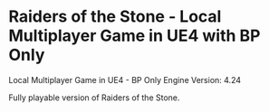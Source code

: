 
# Raiders of the Stone - Local Multiplayer Game in UE4 with BP Only
Local Multiplayer Game in UE4 - BP Only
Engine Version: 4.24

Fully playable version of Raiders of the Stone.